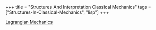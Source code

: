 +++
title = "Structures And Interpretation Classical Mechanics"
tags = ["Structures-In-Classical-Mechanics", "lisp"]
+++

[Lagrangian Mechanics](/textbook-notes/physics-textbooks/structures-in-classical-mechanics/lagrangian-mechanics/)